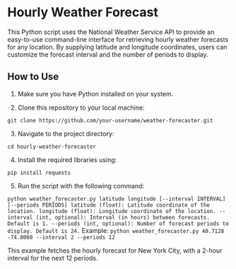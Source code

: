 # Hourly Weather Forecast
This Python script uses the National Weather Service API to provide an easy-to-use command-line interface for retrieving hourly weather forecasts for any location. By supplying latitude and longitude coordinates, users can customize the forecast interval and the number of periods to display.

## How to Use
1. Make sure you have Python installed on your system.
   
2. Clone this repository to your local machine:
   
`
git clone https://github.com/your-username/weather-forecaster.git
`

3. Navigate to the project directory:
   
`
cd hourly-weather-forecaster
`

4. Install the required libraries using:
   
`
pip install requests
`

5. Run the script with the following command:
   
`
python weather_forecaster.py latitude longitude [--interval INTERVAL] [--periods PERIODS]
latitude (float): Latitude coordinate of the location.
longitude (float): Longitude coordinate of the location.
--interval (int, optional): Interval (in hours) between forecasts. Default is 1.
--periods (int, optional): Number of forecast periods to display. Default is 24.
`
Example:
`
python weather_forecaster.py 40.7128 -74.0060 --interval 2 --periods 12
`

This example fetches the hourly forecast for New York City, with a 2-hour interval for the next 12 periods.
